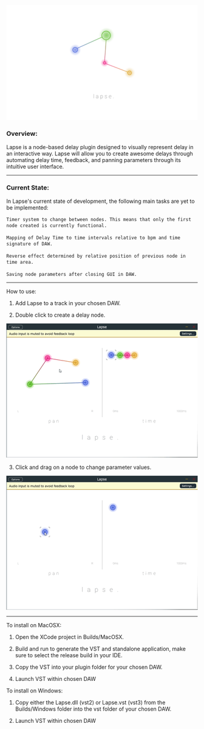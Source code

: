 ![SplashScreen](Resources/Lapse_3rd_Sprint.png)

### Overview:

Lapse is a node-based delay plugin designed to visually represent delay in an interactive way. Lapse will allow you to create awesome delays through automating delay time, feedback, and panning parameters through its intuitive user interface.

------------------

### Current State:

In Lapse's current state of development, the following main tasks are yet to be implemented:

	Timer system to change between nodes. This means that only the first node created is currently functional.
	
	Mapping of Delay Time to time intervals relative to bpm and time signature of DAW.

	Reverse effect determined by relative position of previous node in time area.

	Saving node parameters after closing GUI in DAW.

------------------

How to use:

1. Add Lapse to a track in your chosen DAW.

2. Double click to create a delay node.

![CreateNode](Resources/LapseCreateNode.gif)

3. Click and drag on a node to change parameter values.

![MoveNode](Resources/LapseMoveNode.gif)

------------------

To install on MacOSX:

1. Open the XCode project in Builds/MacOSX. 

2. Build and run to generate the VST and standalone application, make sure to select the release build in your IDE.

3. Copy the VST into your plugin folder for your chosen DAW.

4. Launch VST within chosen DAW

To install on Windows:

1. Copy either the Lapse.dll (vst2) or Lapse.vst (vst3) from the Builds/Windows folder into the vst folder of your chosen DAW.

2. Launch VST within chosen DAW
